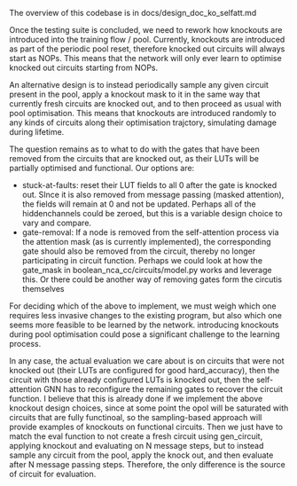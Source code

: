 The overview of this codebase is in docs/design_doc_ko_selfatt.md

Once the testing suite is concluded, we need to rework how knockouts are introduced into the training flow / pool. Currently, knockouts are introduced as part of the periodic pool reset, therefore knocked out circuits will always start as NOPs. This means that the network will only ever learn to optimise knocked out circuits starting from NOPs.

An alternative design is to instead periodically sample any given circuit present in the pool, apply a knockout mask to it in the same way that currently fresh circuits are knocked out, and to then proceed as usual with pool optimisation. This means that knockouts are introduced randomly to any kinds of circuits along their optimisation trajctory, simulating damage during lifetime.

The question remains as to what to do with the gates that have been removed from the circuits that are knocked out, as their LUTs will be partially optimised and functional. Our options are:
- stuck-at-faults: reset their LUT fields to all 0 after the gate is knocked out. SInce it is also removed from message passing (masked attention), the fields will remain at 0 and not be updated. Perhaps all of the hiddenchannels could be zeroed, but this is a variable design choice to vary and compare.
- gate-removal: If a node is removed from the self-attention process via the attention mask (as is currently implemented), the corresponding gate should also be removed from the circuit, thereby no longer participating in circuit function. Perhaps we could look at how the gate_mask in boolean_nca_cc/circuits/model.py works and leverage this. Or there could be another way of removing gates form the circutis themselves

For deciding which of the above to implement, we must weigh which one requires less invasive changes to the existing program, but also which one seems more feasible to be learned by the network. introducing knockouts during pool optimisation could pose a significant challenge to the learning process.

In any case, the actual evaluation we care about is on circuits that were not knocked out (their LUTs are configured for good hard_accuracy), then the circuit with those already configured LUTs is knocked out, then the self-attention GNN has to reconfigure the remaining gates to recover the circuit function. I believe that this is already done if we implement the above knockout design choices, since at some point the opol will be saturated with circuits that are fully functinoal, so the sampling-based approach will provide examples of knockouts on functional circuits. Then we just have to match the eval function to not create a fresh circuit using gen_circuit, applying knockout and evaluating on N message steps, but to instead sample any circuit from the pool, apply the knock out, and then evaluate after N message passing steps. Therefore, the only difference is the source of circuit for evaluation.